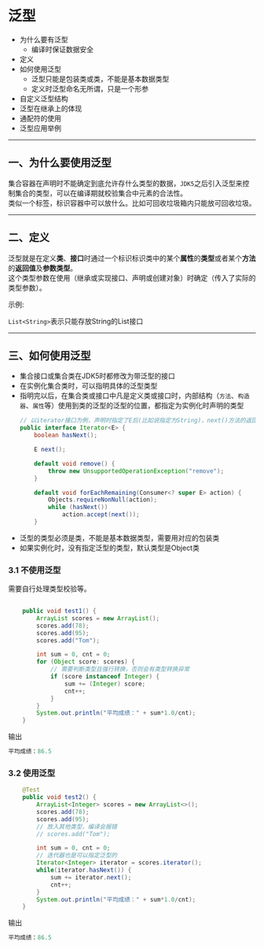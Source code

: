 

# 泛型
- 为什么要有泛型  
    - 编译时保证数据安全
- 定义
- 如何使用泛型
    - 泛型只能是包装类或类，不能是基本数据类型
    - 定义时泛型命名无所谓，只是一个形参
- 自定义泛型结构
- 泛型在继承上的体现
- 通配符的使用
- 泛型应用举例  
  

---
## 一、为什么要使用泛型
集合容器在声明时不能确定到底允许存什么类型的数据，``JDK5``之后引入泛型来控制集合的类型，可以在编译期就校验集合中元素的合法性。  
类似一个标签，标识容器中可以放什么。比如可回收垃圾箱内只能放可回收垃圾。  

---
## 二、定义
泛型就是在定义**类**、**接口**时通过一个标识标识类中的某个**属性**的**类型**或者某个**方法**的**返回值**及**参数类型**。  
这个类型参数在使用（继承或实现接口、声明或创建对象）时确定（传入了实际的类型参数）。  

示例:  

``List<String>``表示只能存放String的List接口


---
## 三、如何使用泛型
- 集合接口或集合类在JDK5时都修改为带泛型的接口
- 在实例化集合类时，可以指明具体的泛型类型
- 指明完以后，在集合类或接口中凡是定义类或接口时，内部结构（``方法``、``构造器``、``属性``等）使用到类的泛型的泛型的位置，都指定为实例化时声明的类型
  ```java
  // 以iterator接口为例，声明时指定了E后(比如说指定为String)，next()方法的返回类型就确定为String了
  public interface Iterator<E> {
      boolean hasNext();
  
      E next();
  
      default void remove() {
          throw new UnsupportedOperationException("remove");
      }
  
      default void forEachRemaining(Consumer<? super E> action) {
          Objects.requireNonNull(action);
          while (hasNext())
              action.accept(next());
      }

  ```
- 泛型的类型必须是类，不能是基本数据类型，需要用对应的包装类
- 如果实例化时，没有指定泛型的类型，默认类型是Object类
### 3.1 不使用泛型
需要自行处理类型校验等。
```java
    
    public void test1() {
        ArrayList scores = new ArrayList();
        scores.add(78);
        scores.add(95);
        scores.add("Tom");

        int sum = 0, cnt = 0;
        for (Object score: scores) {
            // 需要判断类型且强行转换，否则会有类型转换异常
            if (score instanceof Integer) {
                sum += (Integer) score;
                cnt++;
            }
        }
        System.out.println("平均成绩：" + sum*1.0/cnt);
    }
```
输出  
```java
平均成绩：86.5
```

### 3.2 使用泛型
```java
    @Test
    public void test2() {
        ArrayList<Integer> scores = new ArrayList<>();
        scores.add(78);
        scores.add(95);
        // 放入其他类型，编译会报错
        // scores.add("Tom");

        int sum = 0, cnt = 0;
        // 迭代器也是可以指定泛型的
        Iterator<Integer> iterator = scores.iterator();
        while(iterator.hasNext()) {
            sum += iterator.next();
            cnt++;
        }
        System.out.println("平均成绩：" + sum*1.0/cnt);
    }
```
输出  
```java
平均成绩：86.5
```
